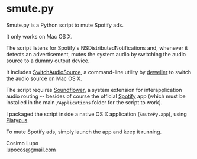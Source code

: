 # smute.py

Smute.py is a Python script to mute Spotify ads.

It only works on Mac OS X.

The script listens for Spotify's NSDistributedNotifications and, whenever it detects
an advertisement, mutes the system audio by switching the audio source to a dummy 
output device.

It includes [SwitchAudioSource](http://code.google.com/p/switchaudio-osx/), a 
command-line utility by [deweller](https://github.com/deweller) to switch the audio 
source on Mac OS X. 

The script requires [Soundflower](http://code.google.com/p/soundflower/downloads/list), 
a system extension for interapplication audio routing -- besides of course the 
official [Spotify](http://www.spotify.com/download) app (which must be installed in 
the main `/Applications` folder for the script to work).

I packaged the script inside a native OS X application (`SmutePy.app`), 
using [Platypus](http://www.sveinbjorn.org/platypus).

To mute Spotify ads, simply launch the app and keep it running.

Cosimo Lupo  
lupocos@gmail.com


